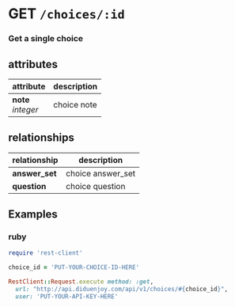 # GET `/choices/:id`

### Get a single choice

## attributes

attribute          | description
------------- | -------------
__note__<br>_integer_ | choice note

## relationships

relationship          | description
------------------------------ | -------------
__answer_set__  | choice answer_set
__question__  | choice question

## Examples

### ruby

```ruby
require 'rest-client'

choice_id = 'PUT-YOUR-CHOICE-ID-HERE'

RestClient::Request.execute method: :get,
  url: "http://api.diduenjoy.com/api/v1/choices/#{choice_id}",
  user: 'PUT-YOUR-API-KEY-HERE'
```